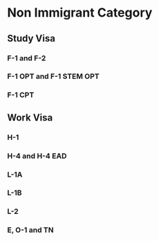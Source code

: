 # Non Immigrant Category
## Study Visa
### F-1 and F-2
### F-1 OPT and F-1 STEM OPT
### F-1 CPT

## Work Visa
### H-1
### H-4 and H-4 EAD
### L-1A
### L-1B
### L-2
### E, O-1 and TN